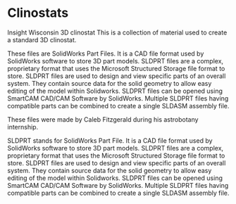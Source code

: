 # Clinostats

Insight Wisconsin 3D clinostat This is a collection of material used to create a standard 3D clinostat.

These files are SolidWorks Part Files. It is a CAD file format used by SolidWorks software to store 3D part models. SLDPRT files are a complex, proprietary format that uses the Microsoft Structured Storage file format to store. SLDPRT files are used to design and view specific parts of an overall system. They contain source data for the solid geometry to allow easy editing of the model within Solidworks. SLDPRT files can be opened using SmartCAM CAD/CAM Software by SolidWorks. Multiple SLDPRT files having compatible parts can be combined to create a single SLDASM assembly file.



These files were made by Caleb Fitzgerald during his astrobotany internship.

SLDPRT stands for SolidWorks Part File. It is a CAD file format used by SolidWorks software to store 3D part models. SLDPRT files are a complex, proprietary format that uses the Microsoft Structured Storage file format to store. SLDPRT files are used to design and view specific parts of an overall system. They contain source data for the solid geometry to allow easy editing of the model within Solidworks. SLDPRT files can be opened using SmartCAM CAD/CAM Software by SolidWorks. Multiple SLDPRT files having compatible parts can be combined to create a single SLDASM assembly file.

